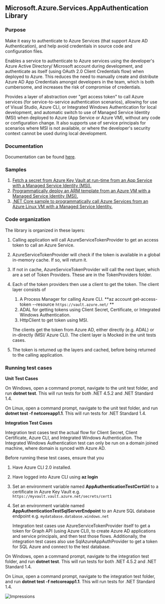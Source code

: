 ## Microsoft.Azure.Services.AppAuthentication Library

### Purpose
Make it easy to authenticate to Azure Services (that support Azure AD Authentication), and help avoid credentials in source code and configuration files. 

Enables a service to authenticate to Azure services using the developer's Azure Active Directory/ Microsoft account during development, and authenticate as itself (using OAuth 2.0 Client Credentials flow) when deployed to Azure. This reduces the need to manually create and distribute Azure AD App Credentials amongst developers in the team, which is both cumbersome, and increases the risk of compromise of credentials. 

Provides a layer of abstraction over "get access token" to call Azure services (for service-to-service authentication scenarios), allowing for use of Visual Studio, Azure CLI, or Integrated Windows Authentication for local development, 
and automatic switch to use of Managed Service Identity (MSI) when deployed to Azure (App Service or Azure VM), without any code or configuration change. It also supports use of service principals for scenarios where MSI is not available, or where the developer's security context cannot be used during local development. 

### Documentation
Documentation can be found [here](https://go.microsoft.com/fwlink/p/?linkid=862452).

### Samples
1. [Fetch a secret from Azure Key Vault at run-time from an App Service with a Managed Service Identity (MSI).](https://github.com/Azure-Samples/app-service-msi-keyvault-dotnet)
2. [Programmatically deploy an ARM template from an Azure VM with a Managed Service Identity (MSI).](https://github.com/Azure-Samples/windowsvm-msi-arm-dotnet)
3. [.NET Core sample to programmatically call Azure Services from an Azure Linux VM with a Managed Service Identity.](https://github.com/Azure-Samples/linuxvm-msi-keyvault-arm-dotnet/)

### Code organization
The library is organized in these layers:
1. Calling application will call AzureServiceTokenProvider to get an access token to call an Azure Service. 
2. AzureServiceTokenProvider will check if the token is available in a global in-memory cache. If so, will return it. 
3. If not in cache, AzureServiceTokenProvider will call the next layer, which are a set of Token Providers. These are in the TokenProviders folder. 
4. Each of the token providers then use a client to get the token. The client layer consists of 
    1. A Process Manager for calling Azure CLI. **az account get-access-token --resource `https://vault.azure.net/` **
    2. ADAL for getting tokens using Client Secret, Certificate, or Integrated Windows Authentication.
    3. HttpClient to get token using MSI.

    The clients get the token from Azure AD, either directly (e.g. ADAL) or in-directly (MSI/ Azure CLI). The client layer is Mocked in the unit tests cases. 
 5. The token is returned up the layers and cached, before being returned to the calling application.

### Running test cases
**Unit Test Cases**

On Windows, open a command prompt, navigate to the unit test folder, and run **dotnet test**. This will run tests for both .NET 4.5.2 and .NET Standard 1.4. 

On Linux, open a command prompt, navigate to the unit test folder, and run **dotnet test -f netcoreapp1.1**. This will run tests for .NET Standard 1.4. 

**Integration Test Cases**

Integration test cases test the actual flow for Client Secret, Client Certificate, Azure CLI, and Integrated Windows Authentication. The Integrated Windows Authentication test can only be run on a domain joined machine, where domain is synced with Azure AD. 

Before running these test cases, ensure that you
1. Have Azure CLI 2.0 installed. 
2. Have logged into Azure CLI using **az login**
3. Set an environment variable named **AppAuthenticationTestCertUrl** to a certificate in Azure Key Vault e.g. `https://myvault.vault.azure.net/secrets/cert1`
4. Set an environment variable named **AppAuthenticationTestSqlServerEndpoint** to an Azure SQL database endpoint e.g. `mydatabase.database.windows.net`
   
   Integration test cases use AzureServiceTokenProvider itself to get a token for Graph API (using Azure CLI), to create Azure AD applications and service principals, and then test those flows. Additionally, the integration test cases also use SqlAzureAppAuthProvider to get a token for SQL Azure and connect to the test database.
   
On Windows, open a command prompt, navigate to the integration test folder, and run **dotnet test**. This will run tests for both .NET 4.5.2 and .NET Standard 1.4. 

On Linux, open a command prompt, navigate to the integration test folder, and run **dotnet test -f netcoreapp1.1**. This will run tests for .NET Standard 1.4. 

![Impressions](https://azure-sdk-impressions.azurewebsites.net/api/impressions/azure-sdk-for-net%2Fsdk%2Fmgmtcommon%2FAppAuthentication%2FREADME.png)
